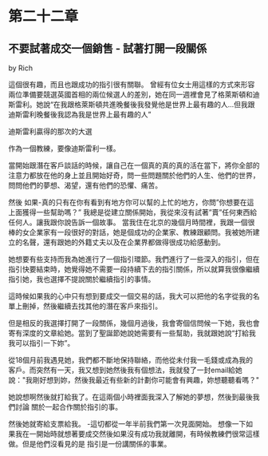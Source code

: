 # 第二十二章

## 不要試著成交一個銷售 - 試著打開一段關係

by Rich

這個很有趣，而且也跟成功的指引很有關聯。
曾經有位女士用這樣的方式來形容兩位準備要競選英國首相的兩位候選人的差別，她在同一週裡會見了格萊斯頓和迪斯雷利。她說“在我跟格萊斯頓共進晚餐後我發覺他是世界上最有趣的人...但我跟迪斯雷利晚餐後我認為我是世界上最有趣的人”

迪斯雷利贏得的那次的大選

作為一個教練，要像迪斯雷利一樣。

當開始跟潛在客戶談話的時候，讓自己在一個真的真的真的活在當下，將你全部的注意力都放在他的身上並且開始好奇，問一些問題關於他們的人生、他們的世界，問問他們的夢想、渴望，還有他們的恐懼、痛苦。

然後 如果-真的只有在你有看到有地方你可以幫的上忙的地方，你問”你想要在這上面獲得一些幫助嗎？”
我總是從建立關係開始，我從來沒有試著”賣”任何東西給任何人。讓我跟你說告訴一個故事。
當我住在北京的幾個月時間裡，我跟一個很棒的女企業家有一段很好的對話，她是個成功的企業家、教練跟顧問。我被她所建立的名聲，還有跟她的外籍丈夫以及在企業界都做得很成功給感動到。

她想要有些支持而我為她進行了一個指引環節。我們進行了一些深入的指引，但在指引快要結束時，她覺得她不需要一段持續下去的指引關係，所以就算我很像繼續指引她，我也選擇不提說關於繼續指引的事情。

這時候如果我的心中只有想到要成交一個交易的話，我大可以把他的名字從我的名單上刪掉，然後繼續去找其他的潛在客戶來指引。

但是相反的我選擇打開了一段關係，幾個月過後，我會寄個信問候一下她，我也會寄有深度的文章給她。當到了聖誕節她說她需要有一些幫助，我就跟她說“打給我我可以指引一下妳”。

從18個月前我遇見她，我們都不斷地保持聯絡，而他從未付我一毛錢或成為我的客戶。而突然有一天，我又想到她然後我有個想法，我就發了一封email給她說："我剛好想到妳，然後我最近有些新的計劃你可能會有興趣，妳想聽聽看嗎？"

她說想啊然後就打給我了。在這兩個小時裡面我深入了解她的夢想，然後到最後我們討論
關於一起合作關於指引的事。

然後她就寄給支票給我。 -這切都從一年半前我們第一次見面開始。
想像一下如果我在一開始時就想著要成交然後如果沒有成功我就離開，有時候教練們很常這樣做。但是他們沒看見的是 指引是一份講關係的事業。

